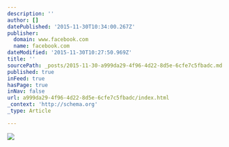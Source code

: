 ```yaml
---
description: ''
author: []
datePublished: '2015-11-30T10:34:00.267Z'
publisher:
  domain: www.facebook.com
  name: facebook.com
dateModified: '2015-11-30T10:27:50.969Z'
title: ''
sourcePath: _posts/2015-11-30-a999da29-4f96-4d22-8d5e-6cfe7c5fbadc.md
published: true
inFeed: true
hasPage: true
inNav: false
url: a999da29-4f96-4d22-8d5e-6cfe7c5fbadc/index.html
_context: 'http://schema.org'
_type: Article

---
```

![](https://scontent-arn2-1.xx.fbcdn.net/hphotos-xlf1/t31.0-8/11224709_465893290249850_5918696800515850042_o.jpg)